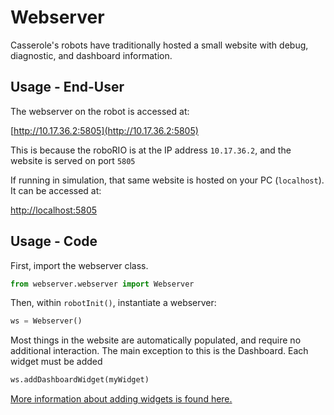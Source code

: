 # Webserver

Casserole's robots have traditionally hosted a small website with debug, diagnostic, and dashboard information.

## Usage - End-User

The webserver on the robot is accessed at:

[http://10.17.36.2:5805](http://10.17.36.2:5805)

This is because the roboRIO is at the IP address `10.17.36.2`, and the website is served on port `5805`

If running in simulation, that same website is hosted on your PC (`localhost`). It can be accessed at:

[http://localhost:5805](http://localhost:5805)

## Usage - Code

First, import the webserver class.

```py
from webserver.webserver import Webserver
```

Then, within `robotInit()`, instantiate a webserver:

```py
ws = Webserver()
```

Most things in the website are automatically populated, and require no additional interaction. The main exception to this is the Dashboard. Each widget must be added

```py
ws.addDashboardWidget(myWidget)
```

[More information about adding widgets is found here.](dashboardWidgets.py)
